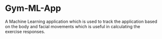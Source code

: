 # Gym-ML-App

A Machine Learning application which is used to track the application based on the body and facial movements which is useful in calculating the exercise responses.
